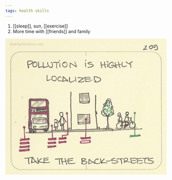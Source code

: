 ```yaml
---
tags: health skills
---
```


1. [[sleep]], sun, [[exercise]] 
2. More time with [[friends]] and family 
   
![](/static/img/pollution-localized.jpeg)
